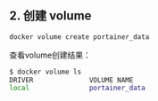## 2. 创建 volume

```bash
docker volume create portainer_data
```

查看volume创建结果：

```bash
$ docker volume ls
DRIVER              VOLUME NAME
local               portainer_data
```

